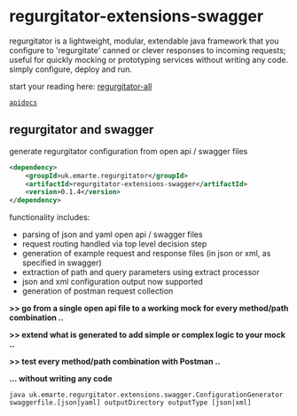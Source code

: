 # regurgitator-extensions-swagger

regurgitator is a lightweight, modular, extendable java framework that you configure to 'regurgitate' canned or clever responses to incoming requests; useful for quickly mocking or prototyping services without writing any code. simply configure, deploy and run.

start your reading here: [regurgitator-all](https://talmeym.github.io/regurgitator-all#regurgitator)

[``apidocs``](https://regurgitator.emarte.uk/apidocs/regurgitator-extensions-swagger/0.1.5/uk/emarte/regurgitator/extensions/swagger/package-summary.html)

## regurgitator and swagger

generate regurgitator configuration from open api / swagger files

```xml
<dependency>
    <groupId>uk.emarte.regurgitator</groupId>
    <artifactId>regurgitator-extensions-swagger</artifactId>
    <version>0.1.4</version>
</dependency>
```

functionality includes:
- parsing of json and yaml open api / swagger files
- request routing handled via top level decision step
- generation of example request and response files (in json or xml, as specified in swagger)
- extraction of path and query parameters using extract processor
- json and xml configuration output now supported
- generation of postman request collection

**>> go from a single open api file to a working mock for every method/path combination ..**

**>> extend what is generated to add simple or complex logic to your mock ..**

**>> test every method/path combination with Postman ..**

**... without writing any code**

```java uk.emarte.regurgitator.extensions.swagger.ConfigurationGenerator swaggerfile.[json|yaml] outputDirectory outputType [json|xml]```
